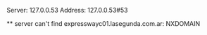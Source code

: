 Server:		127.0.0.53
Address:	127.0.0.53#53

** server can't find expresswayc01.lasegunda.com.ar: NXDOMAIN

